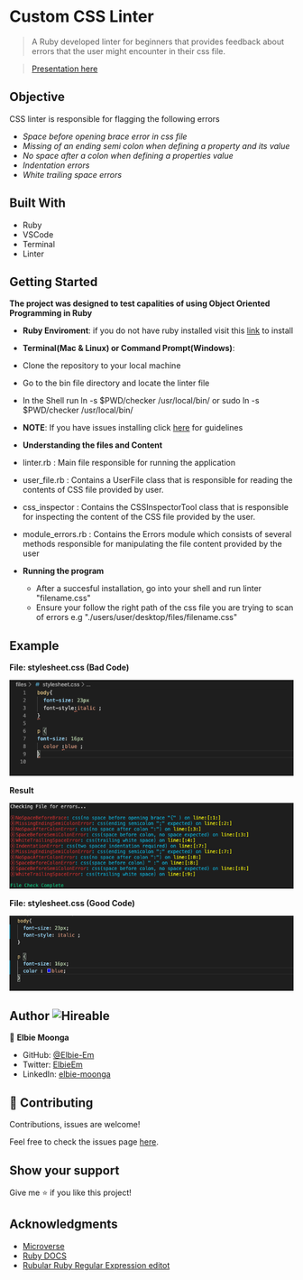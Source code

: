 # Custom CSS Linter
 > A Ruby developed linter for beginners that provides feedback about errors that the user might encounter in their css file.

 > [Presentation here](https://www.loom.com/share/b559a42e007c4bbba7e8bab271ce86c5)

 ## Objective
 CSS linter is responsible for flagging the following errors
  - *Space before opening brace error in css file*
  - *Missing of an ending semi colon when defining a property and its value*
  - *No space after a colon when defining a properties value*
  - *Indentation errors*
  - *White trailing space errors*

 ## Built With

- Ruby
- VSCode
- Terminal
- Linter

## Getting Started

**The project was designed to test capalities of using Object Oriented Programming in Ruby**
- **Ruby Enviroment**: if you do not have ruby installed visit this [link](https://www.ruby-lang.org/en/documentation/installation/) to install

- **Terminal(Mac & Linux) or Command Prompt(Windows)**:
 - Clone the repository to your local machine
 - Go to the bin file directory and locate the linter file
 - In the Shell run ln -s $PWD/checker /usr/local/bin/ or sudo ln -s $PWD/checker /usr/local/bin/
 - **NOTE**: If you have issues installing click [here](https://commandercoriander.net/blog/2013/02/16/making-a-ruby-script-executable/) for guidelines

- **Understanding the files and Content**
 - linter.rb : Main file responsible for running the application
 - user_file.rb : Contains a UserFile class that is responsible for reading the contents of CSS file provided by user.
 - css_inspector : Contains the CSSInspectorTool class that is responsible for inspecting the content of the CSS file provided by the user.
 - module_errors.rb : Contains the Errors module which consists of several methods responsible for manipulating the file content provided by the user


- **Running the program**
  - After a succesful installation, go into your shell and run linter "filename.css"
  - Ensure your follow the right path of the css file you are trying to scan of errors e.g "./users/user/desktop/files/filename.css"

## Example
**File: stylesheet.css (Bad Code)**

![screenshot](./files/file_screenshot.png)

**Result**

![screenshot](./files/result_screenshot.png)

**File: stylesheet.css (Good Code)**

![screenshot](./files/good_code_screenshot.png)

## Author ![Hireable](https://img.shields.io/badge/HIREABLE-YES-yellowgreen&?style=for-the-badge)

👤 **Elbie Moonga**

- GitHub: [@Elbie-Em](https://github.com/Elbie-em)
- Twitter: [ElbieEm](https://twitter.com/ElbieEm)
- LinkedIn: [elbie-moonga](https://www.linkedin.com/in/elbie-moonga-253bbb12b/)

## 🤝 Contributing

Contributions, issues are welcome!

Feel free to check the issues page [here](https://github.com/Elbie-em/Ruby-Capstone-Project---Building-a-Custom-CSS-Linter/issues).

## Show your support

Give me ⭐️ if you like this project!

## Acknowledgments

- [Microverse](microverse.org)
- [Ruby DOCS](https://ruby-doc.org/stdlib-2.6.1/libdoc/strscan/rdoc/StringScanner.html)
- [Rubular Ruby Regular Expression editot](https://rubular.com/)
